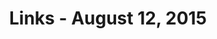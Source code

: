 ---
layout: links
title: Links - August 12, 2015
category: links
articles:
 - title: Projects and Companies
   author: Sam Altman
   url: http://blog.samaltman.com/projects-and-companies
 - title: Did Elon Musk build that?
   author: Noah Smith
   source: Bloomberg View
   url: http://www.bloombergview.com/articles/2015-08-12/did-elon-musk-build-that-
 - title: China bites the cherry
   author: Paul Krugman 
   source: NYT
   url: http://krugman.blogs.nytimes.com/2015/08/12/china-bites-the-cherry
 - title: How much are we worth? I don't know and I don't care.
   author: Jason Fried 
   source: Signal v. Noise
   url: https://signalvnoise.com/posts/3908-how-much-are-we-worth-i-dont-know-and-i-dont-care
 - title: Is it the end of the world as we know it?
   author: Ezra Galston
   url: http://www.breakingvc.com/2015/08/12/is-it-the-end-of-the-world-as-we-know-it
 - title: Building the Next New York Times Recommendation Engine
   author: Alexander Spangher 
   source: NYT
   url: http://open.blogs.nytimes.com//2015/08/11/building-the-next-new-york-times-recommendation-engine/
---